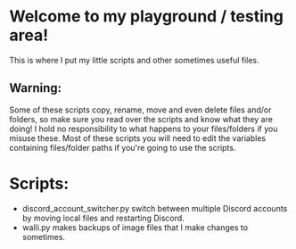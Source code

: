 # Welcome to my playground / testing area!
This is where I put my little scripts and other sometimes useful files.

## Warning:
Some of these scripts copy, rename, move and even delete files and/or folders, so make sure you read over the scripts and know what they are doing!
I hold no responsibility to what happens to your files/folders if you misuse these.
Most of these scripts you will need to edit the variables containing files/folder paths if you're going to use the scripts.

# Scripts:
- discord_account_switcher.py switch between multiple Discord accounts by moving local files and restarting Discord.
- walli.py makes backups of image files that I make changes to sometimes.
